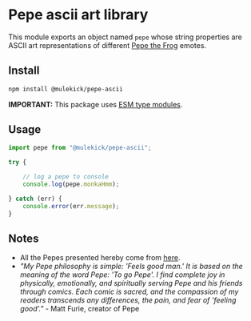 # Pepe ascii art library

This module exports an object named `pepe` whose string properties are ASCII art representations of different [Pepe the Frog](https://en.wikipedia.org/wiki/Pepe_the_Frog) emotes.

## Install

```sh
npm install @mulekick/pepe-ascii
```

**IMPORTANT:** This package uses [ESM type modules](https://nodejs.org/api/esm.html#modules-ecmascript-modules).

## Usage
```js
import pepe from "@mulekick/pepe-ascii";

try {

    // log a pepe to console
    console.log(pepe.monkaHmm);

} catch (err) {
    console.error(err.message);
}
```

## Notes
- All the Pepes presented hereby come from [here](https://www.twitchquotes.com/copypastas/labels/pepe?ascii-art=true).
- *"My Pepe philosophy is simple: 'Feels good man.' It is based on the meaning of the word Pepe: 'To go Pepe'. I find complete joy in physically, emotionally, and spiritually serving Pepe and his friends through comics. Each comic is sacred, and the compassion of my readers transcends any differences, the pain, and fear of 'feeling good'."* - Matt Furie, creator of Pepe 